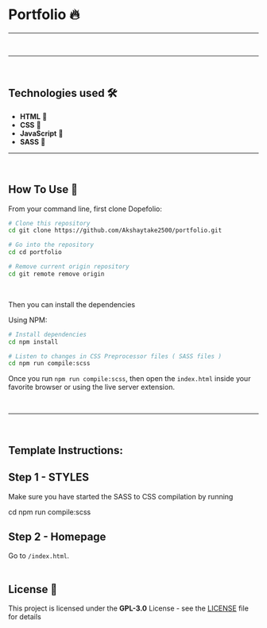 # Portfolio 🔥
<!-- ## [Demo Link](https://dopefolio.netlify.app) 🔗 -->

<!-- <div align="center">
  <img src="https://i.postimg.cc/CxZXqhWM/ezgif-com-video-to-gif-1.gif" alt="Portfolio Demo" width="100%" />
  <br>
</div> -->
<!-- 
<br/>
<br/> -->
---
<!-- <br/> -->
<a href="https://linkedin.com/in/akshaytake2500">
</a>

<br/>

---

<br/>

## Technologies used 🛠️

- **HTML** 🚀
- **CSS** 🚀
- **JavaScript** 🚀
- **SASS** 🚀

---

<br/>

## How To Use 🔧

From your command line, first clone Dopefolio:

```bash
# Clone this repository
cd git clone https://github.com/Akshaytake2500/portfolio.git

# Go into the repository
cd cd portfolio

# Remove current origin repository
cd git remote remove origin
```

<br/>

Then you can install the dependencies

Using NPM:

```bash
# Install dependencies
cd npm install

# Listen to changes in CSS Preprocessor files ( SASS files )
cd npm run compile:scss
```

Once you run `npm run compile:scss`, then open the `index.html` inside your favorite browser or using the live server extension.

<br>

---

<br>

## Template Instructions:

## Step 1 - STYLES

Make sure you have started the SASS to CSS compilation by running

cd npm run compile:scss
<br/>

## Step 2 - Homepage

Go to `/index.html`.
<br>
<br>

## License 📄

This project is licensed under the  **GPL-3.0** License - see the [LICENSE](LICENSE) file for details

